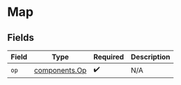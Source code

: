 # Map


## Fields

| Field                                      | Type                                       | Required                                   | Description                                |
| ------------------------------------------ | ------------------------------------------ | ------------------------------------------ | ------------------------------------------ |
| `op`                                       | [components.Op](../../models/shared/op.md) | :heavy_check_mark:                         | N/A                                        |